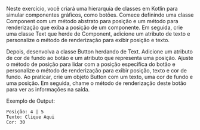 Neste exercício, você criará uma hierarquia de classes em Kotlin para simular componentes gráficos, como botões. Comece definindo uma classe Component com um método abstrato para posição e um método para renderização que exiba a posição de um componente. Em seguida, crie uma classe Text que herde de Component, adicione um atributo de texto e personalize o método de renderização para exibir posição e texto.

Depois, desenvolva a classe Button herdando de Text. Adicione um atributo de cor de fundo ao botão e um atributo que representa uma posição. Ajuste o método de posição para lidar com a posição específica do botão e personalize o método de renderização para exibir posição, texto e cor de fundo. Ao praticar, crie um objeto Button com um texto, uma cor de fundo e uma posição. Em seguida, chame o método de renderização deste botão para ver as informações na saída.

Exemplo de Output:
~~~
Posição: 4 | 5
Texto: Clique Aqui
Cor: 30
~~~